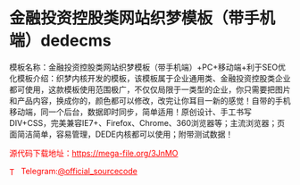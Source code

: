 # 金融投资控股类网站织梦模板（带手机端）dedecms

模板名称：金融投资控股类网站织梦模板（带手机端）+PC+移动端+利于SEO优化模板介绍：织梦内核开发的模板，该模板属于企业通用类、金融投资控股类企业都可使用，这款模板使用范围极广，不仅仅局限于一类型的企业，你只需要把图片和产品内容，换成你的，颜色都可以修改，改完让你耳目一新的感觉！自带的手机移动端，同一个后台，数据即时同步，简单适用！原创设计、手工书写DIV+CSS，完美兼容IE7+、Firefox、Chrome、360浏览器等；主流浏览器；页面简洁简单，容易管理，DEDE内核都可以使用；附带测试数据！<br>


<p style="color: red;">源代码下载地址：<a href="https://mega-file.org/3JnMO" style="color: red;">https://mega-file.org/3JnMO</a></p><p style="color: red;"><img src="https://cdn-icons-png.flaticon.com/512/2111/2111646.png" alt="Telegram Icon" style="width: 16px; vertical-align: middle; margin-right: 5px;">Telegram:<a href="https://t.me/official_sourcecode" style="color: red;">@official_sourcecode</a></p>